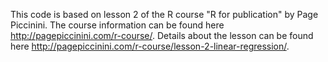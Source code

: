 This code is based on lesson 2 of the R course "R for publication" by Page Piccinini. The course information can be found here http://pagepiccinini.com/r-course/. Details about the lesson can be found here http://pagepiccinini.com/r-course/lesson-2-linear-regression/.
